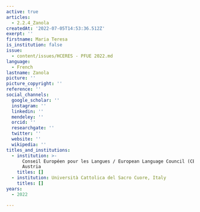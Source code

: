 ```yaml
---
active: true
articles:
  - 2.2.4_Zanola
createdAt: '2022-07-05T14:53:36.512Z'
exerpt: ''
firstname: Maria Teresa
is_institution: false
issue:
  - content/issues/HCERES - PFUE 2022.md
language:
  - French
lastname: Zanola
picture: ''
picture_copyright: ''
reference: ''
social_channels:
  google_scholar: ''
  instagram: ''
  linkedin: ''
  mendeley: ''
  orcid: ''
  researchgate: ''
  twitter: ''
  website: ''
  wikipedia: ''
titles_and_institutions:
  - institution: >-
      Conseil Européen pour les Langues / European Language Council (CEL/ELC),
      Austria
    titles: []
  - institution: Università Cattolica del Sacro Cuore, Italy
    titles: []
years:
  - 2022

---
```

